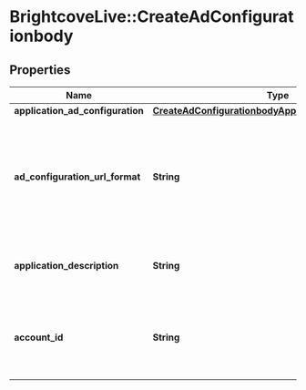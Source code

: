 # BrightcoveLive::CreateAdConfigurationbody

## Properties
Name | Type | Description | Notes
------------ | ------------- | ------------- | -------------
**application_ad_configuration** | [**CreateAdConfigurationbodyApplicationAdConfiguration**](CreateAdConfigurationbodyApplicationAdConfiguration.md) |  | 
**ad_configuration_url_format** | **String** | Format for the ad tag - see SSAI Using the Brightcove Live API for the available ad configuration variables. | 
**application_description** | **String** | Human readable description of the ad application. | 
**account_id** | **String** | Your Live account id (if you leave this blank, the request will still work) | [optional] 


